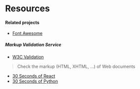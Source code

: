 # Resources

#### Related projects

* [Font Awesome](https://https://fontawesome.com/)
##### Markup Validation Service
* [W3C Validation](https://https://validator.w3.org/)
>Check the markup (HTML, XHTML, …) of Web documents
* [30 Seconds of React](https://github.com/30-seconds/30-seconds-of-react)
* [30 Seconds of Python](https://github.com/30-seconds/30-seconds-of-python-code)

